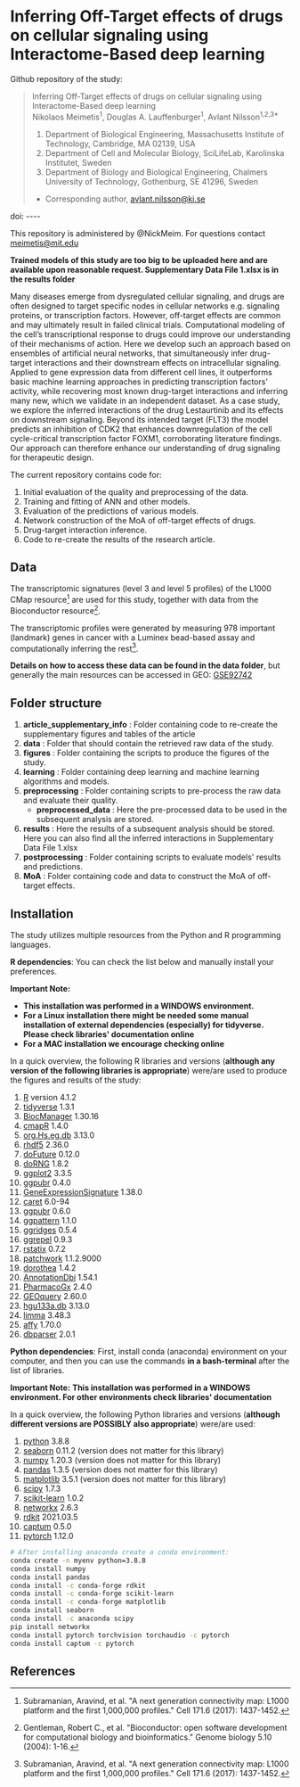 # Inferring Off-Target effects of drugs on cellular signaling using Interactome-Based deep learning
Github repository of the study:
> Inferring Off-Target effects of drugs on cellular signaling using Interactome-Based deep learning <br>
> Nikolaos Meimetis<sup>1</sup>, Douglas A. Lauffenburger<sup>1</sup>, Avlant Nilsson<sup>1,2,3*</sup>
> 1) Department of Biological Engineering, Massachusetts Institute of Technology, Cambridge, MA 02139, USA
> 2) Department of Cell and Molecular Biology, SciLifeLab, Karolinska Institutet, Sweden
> 3) Department of Biology and Biological Engineering, Chalmers University of Technology, Gothenburg, SE 41296, Sweden
> * Corresponding author, avlant.nilsson@ki.se

doi: ----

This repository is administered by @NickMeim. For questions contact meimetis@mit.edu

**Trained models of this study are too big to be uploaded here and are available upon reasonable request. Supplementary Data File 1.xlsx is in the results folder**

Many diseases emerge from dysregulated cellular signaling, and drugs are often designed to target specific nodes in cellular networks e.g. signaling proteins, or transcription factors. However, off-target effects are common and may ultimately result in failed clinical trials. Computational modeling of the cell’s transcriptional response to drugs could improve our understanding of their mechanisms of action. Here we develop such an approach based on ensembles of artificial neural networks, that simultaneously infer drug-target interactions and their downstream effects on intracellular signaling. Applied to gene expression data from different cell lines, it outperforms basic machine learning approaches in predicting transcription factors’ activity, while recovering most known drug-target interactions and inferring many new, which we validate in an independent dataset. As a case study, we explore the inferred interactions of the drug Lestaurtinib and its effects on downstream signaling. Beyond its intended target (FLT3) the model predicts an inhibition of CDK2 that enhances downregulation of the cell cycle-critical transcription factor FOXM1, corroborating literature findings. Our approach can therefore enhance our understanding of drug signaling for therapeutic design.

The current repository contains code for:
1. Initial evaluation of the quality and preprocessing of the data.
2. Training and fitting of ANN and other models.
3. Evaluation of the predictions of various models.
4. Network construction of the MoA of off-target effects of drugs.
5. Drug-target interaction inference.
6. Code to re-create the results of the research article.

## Data
The transcriptomic signatures (level 3 and level 5 profiles) of the L1000 CMap resource[^1] are used for this study, together with data from the Bioconductor resource[^2].

The transcriptomic profiles were generated by measuring 978 important (landmark) genes in cancer with a Luminex bead-based assay and computationally inferring the rest[^1]. 

**Details on how to access these data can be found in the data folder**, but generally the main resources can be accessed in GEO: [GSE92742](https://www-ncbi-nlm-nih-gov.libproxy.mit.edu/geo/query/acc.cgi?acc=GSE92742)

## Folder structure
1. **article_supplementary_info** : Folder containing code to re-create the supplementary figures and tables of the article
2. **data** : Folder that should contain the retrieved raw data of the study.
3. **figures** : Folder containing the scripts to produce the figures of the study.
5. **learning** : Folder containing deep learning and machine learning algorithms and models.
6. **preprocessing** : Folder containing scripts to pre-process the raw data and evaluate their quality.
	* **preprocessed_data** : Here the pre-processed data to be used in the subsequent analysis are stored.
7. **results** : Here the results of a subsequent analysis should be stored. Here you can also find all the inferred interactions in Supplementary Data File 1.xlsx 
8. **postprocessing** : Folder containing scripts to evaluate models' results and predictions.
9. **MoA** : Folder containing code and data to construct the MoA of off-target effects.

## Installation
The study utilizes multiple resources from the Python and R programming languages.

**R dependencies**: 
You can check the list below and manually install your preferences.

**Important Note:**
* **This installation was performed in a WINDOWS environment.** 
* **For a Linux installation there might be needed some manual installation of external dependencies (especially) for tidyverse. Please check libraries' documentation online**
* **For a MAC installation we encourage checking online**

In a quick overview, the following R libraries and versions (**although any version of the following libraries is appropriate**) were/are used to produce the figures and results of the study:
1. [R](https://cran.r-project.org/bin/windows/base/) version 4.1.2
2. [tidyverse](https://www.tidyverse.org/packages/) 1.3.1
3. [BiocManager](https://www.bioconductor.org/install/) 1.30.16
4. [cmapR](https://bioconductor.org/packages/release/bioc/html/cmapR.html) 1.4.0
5. [org.Hs.eg.db](https://bioconductor.org/packages/release/data/annotation/html/org.Hs.eg.db.html) 3.13.0
6. [rhdf5](https://bioconductor.org/packages/release/bioc/html/rhdf5.html) 2.36.0
7. [doFuture](https://cran.r-project.org/web/packages/doFuture/index.html) 0.12.0
8. [doRNG](https://cran.r-project.org/web/packages/doRNG/index.html) 1.8.2
9. [ggplot2](https://ggplot2.tidyverse.org/) 3.3.5
10. [ggpubr](https://www.rdocumentation.org/packages/ggpubr/versions/0.4.0) 0.4.0
11. [GeneExpressionSignature](https://www.bioconductor.org/packages/release/bioc/html/GeneExpressionSignature.html) 1.38.0
12. [caret](https://cran.r-project.org/web/packages/caret/index.html) 6.0-94
13. [ggpubr](https://rpkgs.datanovia.com/ggpubr/) 0.6.0
14. [ggpattern](https://coolbutuseless.github.io/package/ggpattern/) 1.1.0
15. [ggridges](https://cran.r-project.org/web/packages/ggridges/vignettes/introduction.html) 0.5.4
16. [ggrepel](https://cran.r-project.org/web/packages/ggrepel/vignettes/ggrepel.html) 0.9.3
17. [rstatix](https://cran.r-project.org/web/packages/rstatix/index.html) 0.7.2
18. [patchwork](https://patchwork.data-imaginist.com/) 1.1.2.9000
19. [dorothea](https://saezlab.github.io/dorothea/) 1.4.2
20. [AnnotationDbi](https://bioconductor.org/packages/release/bioc/html/AnnotationDbi.html) 1.54.1
21. [PharmacoGx](https://bioconductor.org/packages/release/bioc/html/PharmacoGx.html) 2.4.0
22. [GEOquery](https://bioconductor.org/packages/release/bioc/html/GEOquery.html) 2.60.0
23. [hgu133a.db](https://bioconductor.org/packages/release/data/annotation/html/hgu133a.db.html) 3.13.0
24. [limma](https://bioconductor.org/packages/release/bioc/html/limma.html) 3.48.3
25. [affy](https://www.bioconductor.org/packages/release/bioc/html/affy.html) 1.70.0
26. [dbparser](https://cran.r-project.org/web/packages/dbparser/vignettes/dbparser.html) 2.0.1

**Python dependencies**: 
First, install conda (anaconda) environment on your computer, and then you can use the commands **in a bash-terminal** after the list of libraries.

**Important Note:**
**This installation was performed in a WINDOWS environment. For other environments check libraries' documentation** 

In a quick overview, the following Python libraries and versions (**although different versions are POSSIBLY also appropriate**) were/are used:
1. [python](https://www.python.org/downloads/) 3.8.8
2. [seaborn](https://seaborn.pydata.org/installing.html) 0.11.2 (version does not matter for this library)
3. [numpy](https://numpy.org/install/) 1.20.3 (version does not matter for this library)
4. [pandas](https://pandas.pydata.org/docs/getting_started/install.html) 1.3.5 (version does not matter for this library)
5. [matplotlib](https://anaconda.org/conda-forge/matplotlib) 3.5.1 (version does not matter for this library)
6. [scipy](https://anaconda.org/anaconda/scipy) 1.7.3
7. [scikit-learn](https://scikit-learn.org/stable/install.html) 1.0.2
8. [networkx](https://networkx.org/documentation/stable/install.html) 2.6.3
9. [rdkit](https://www.rdkit.org/docs/index.html) 2021.03.5
10. [captum](https://captum.ai/docs/getting_started) 0.5.0
11. [pytorch](https://pytorch.org/get-started/locally/) 1.12.0

```bash
# After installing anaconda create a conda environment:
conda create -n myenv python=3.8.8
conda install numpy
conda install pandas
conda install -c conda-forge rdkit
conda install -c conda-forge scikit-learn
conda install -c conda-forge matplotlib
conda install seaborn
conda install -c anaconda scipy
pip install networkx
conda install pytorch torchvision torchaudio -c pytorch
conda install captum -c pytorch
```


## References
[^1]: Subramanian, Aravind, et al. "A next generation connectivity map: L1000 platform and the first 1,000,000 profiles." Cell 171.6 (2017): 1437-1452.
[^2]: Gentleman, Robert C., et al. "Bioconductor: open software development for computational biology and bioinformatics." Genome biology 5.10 (2004): 1-16.

